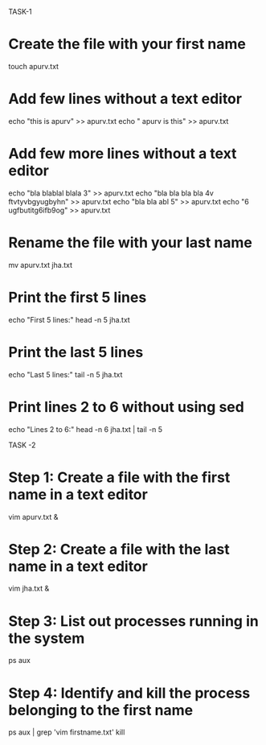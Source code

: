 TASK-1

# Create the file with your first name
touch apurv.txt

# Add few lines without a text editor
echo "this is apurv" >> apurv.txt
echo " apurv is this" >> apurv.txt

# Add few more lines without a text editor
echo "bla blablal blala 3" >> apurv.txt
echo "bla bla bla bla 4v ftvtyvbgyugbyhn" >> apurv.txt
echo "bla bla abl 5" >> apurv.txt
echo "6 ugfbutitg6ifb9og" >> apurv.txt

# Rename the file with your last name
mv apurv.txt jha.txt

# Print the first 5 lines
echo "First 5 lines:"
head -n 5 jha.txt

# Print the last 5 lines
echo "Last 5 lines:"
tail -n 5 jha.txt

# Print lines 2 to 6 without using sed
echo "Lines 2 to 6:"
head -n 6 jha.txt | tail -n 5


TASK -2
# Step 1: Create a file with the first name in a text editor 
 vim apurv.txt &
# Step 2: Create a file with the last name in a text editor 
vim jha.txt &
# Step 3: List out processes running in the system
ps aux
# Step 4: Identify and kill the process belonging to the first name 
ps aux | grep 'vim firstname.txt'
kill <PID>
